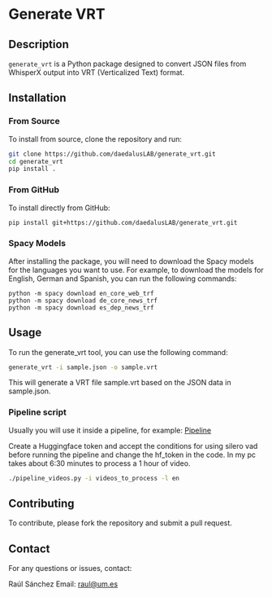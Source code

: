 # Generate VRT

## Description

`generate_vrt` is a Python package designed to convert JSON files from WhisperX output into VRT (Verticalized Text) format.

## Installation

### From Source
To install from source, clone the repository and run:

```bash
git clone https://github.com/daedalusLAB/generate_vrt.git
cd generate_vrt
pip install .
```

### From GitHub
To install directly from GitHub:

```bash
pip install git+https://github.com/daedalusLAB/generate_vrt.git
```


### Spacy Models

After installing the package, you will need to download the Spacy models for the languages you want to use. For example, to download the models for English, German and Spanish, you can run the following commands:

```
python -m spacy download en_core_web_trf
python -m spacy download de_core_news_trf
python -m spacy download es_dep_news_trf

```


## Usage
To run the generate_vrt tool, you can use the following command:

```bash
generate_vrt -i sample.json -o sample.vrt
```

This will generate a VRT file sample.vrt based on the JSON data in sample.json.


### Pipeline script

Usually you will use it inside a pipeline, for example:
[Pipeline](pipeline_videos.py)

Create a Huggingface token and accept the conditions for using silero vad before running the pipeline and change the hf_token in the code.
In my pc takes about 6:30 minutes to process a 1 hour of video.

```bash
./pipeline_videos.py -i videos_to_process -l en
```



## Contributing

To contribute, please fork the repository and submit a pull request.

## Contact

For any questions or issues, contact:

Raúl Sánchez
Email: raul@um.es